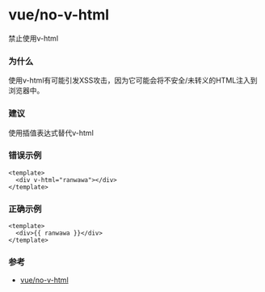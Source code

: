 # vue/no-v-html

禁止使用v-html

### 为什么

使用v-html有可能引发XSS攻击，因为它可能会将不安全/未转义的HTML注入到浏览器中。

### 建议

使用插值表达式替代v-html

### 错误示例

```vue
<template>
  <div v-html="ranwawa"></div>
</template>
```

### 正确示例

```vue
<template>
  <div>{{ ranwawa }}</div>
</template>
```

### 参考

- [vue/no-v-html](https://eslint.vuejs.org/rules/no-v-html.html)
